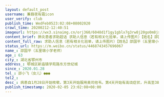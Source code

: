 ```yaml
---
layout: default_post
username: 蒹葭夜有霜icon
user_verify: club
publish_time: WedFeb0523:02:08+08002020
crawl_time: 20200212-12:40:51
imageurl: https://wx3.sinaimg.cn/orj360/6048d1f1gy1gblx7g3rw8j20go0m8jsn.jpg,https://wx1.sinaimg.cn/orj360/6048d1f1gy1gblx7gd541j20go0m8wf5.jpg,https://wx2.sinaimg.cn/orj360/6048d1f1gy1gblx7hqbfhj20m80got9w.jpg,https://wx1.sinaimg.cn/orj360/6048d1f1gy1gblx7hyosmj20go0m8dh4.jpg
content_brief: 肺炎患者求助超话 求助人信息（若有相关化验单，请上传图片）【姓名】邵国平（五里墩小学老师）【年龄】63【所在城市】湖北省鄂州市【所在小区、社区】鄂城区新庙镇学苑路东方世纪城【患病时间】2020.01.28【联系方式】邵小飞（女儿）●●●【其他紧急联系人】【病情描述】病患自1月2 ...全文
content_full_raw: 求助人信息（若有相关化验单，请上传图片）【姓名】邵国平（五里墩小学老师）【年龄】63【所在城市】湖北省鄂州市【所在小区、社区】鄂城区新庙镇学苑路东方世纪城【患病时间】2020.01.28【联系方式】邵小飞（女儿）●●●【其他紧急联系人】【病情描述】病患自1月28日开始咳嗽，第3天开始服用奥司他韦。第4天开始有高烧症状，升高至38度4。第5天下午去卫生院拍了X片，医生说没有明显异常，查血结果是存在感染，没有留观，只是开了连花清瘟和阿莫西林，当天晚上又烧到了38度9。第6天，7天，一直是高烧反复，退热后继续发烧。第8天，腹泻便血，咳嗽加剧，偶尔喘不上气，继续高烧，去市中医院拍CT和查血，双肺感染很严重，疑似不收，只开了盐酸阿比多尔和莫西沙星，然后转去中心医院说是高度疑似，依旧是开这两种药没有收入院。找不到医院收治，社区也只是帮忙上报。但是现在感染很严重，很危险，而且家里还有其他老人，有高度家庭聚集传染的风险。希望大家帮帮我一定要住院。还找过两位协和医院的医生看CT和检测结果，目前双肺感染，伴有高血压和轻微脑梗的基础病，情况危急必须马上住院。
status_url: https://m.weibo.cn/status/4468743457696067
name_: 邵国平（五里墩小学老师）
age_: 63
city_: 湖北省鄂州市
address_: 鄂城区新庙镇学苑路东方世纪城
since_: 2020.01.28
tel_: 邵小飞（女儿）●●●
tel2_: 
desc_: 病患自1月28日开始咳嗽，第3天开始服用奥司他韦。第4天开始有高烧症状，升高至38度4。第5天下午去卫生院拍了X片，医生说没有明显异常，查血结果是存在感染，没有留观，只是开了连花清瘟和阿莫西林，当天晚上又烧到了38度9。第6天，7天，一直是高烧反复，退热后继续发烧。第8天，腹泻便血，咳嗽加剧，偶尔喘不上气，继续高烧，去市中医院拍CT和查血，双肺感染很严重，疑似不收，只开了盐酸阿比多尔和莫西沙星，然后转去中心医院说是高度疑似，依旧是开这两种药没有收入院。找不到医院收治，社区也只是帮忙上报。但是现在感染很严重，很危险，而且家里还有其他老人，有高度家庭聚集传染的风险。希望大家帮帮我一定要住院。还找过两位协和医院的医生看CT和检测结果，目前双肺感染，伴有高血压和轻微脑梗的基础病，情况危急必须马上住院。
publish_timestamp: 2020-02-05 23:02:08+08:00
---
```

